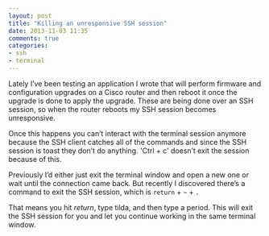 ```yaml
---
layout: post
title: "Killing an unresponsive SSH session"
date: 2013-11-03 11:35
comments: true
categories: 
- ssh
- terminal
---
```

Lately I’ve been testing an application I wrote that will perform firmware and configuration upgrades on a Cisco router and then reboot it once the upgrade is done to apply the upgrade. These are being done over an SSH session, so when the router reboots my SSH session becomes unresponsive.

Once this happens you can’t interact with the terminal session anymore because the SSH client catches all of the commands and since the SSH session is toast they don’t do anything. 'Ctrl + c' doesn’t exit the session because of this.

Previously I’d either just exit the terminal window and open a new one or wait until the connection came back. But recently I discovered there’s a command to exit the SSH session, which is `return` + `~` + `.`

That means you hit *return*, type tilda, and then type a period. This will exit the SSH session for you and let you continue working in the same terminal window.
